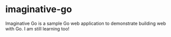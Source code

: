 # imaginative-go
Imaginative Go is a sample Go web application to demonstrate building web with Go. I am still learning too!
